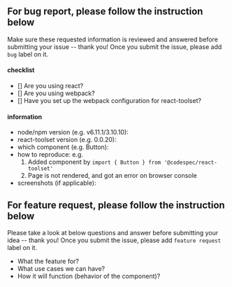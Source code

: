 ## For bug report, please follow the instruction below

Make sure these requested information is reviewed and answered before submitting your issue -- thank you!
Once you submit the issue, please add `bug` label on it.

#### checklist
- [] Are you using react?
- [] Are you using webpack?
- [] Have you set up the webpack configuration for react-toolset?

#### information
- node/npm version (e.g. v6.11.1/3.10.10):
- react-toolset version (e.g. 0.0.20):
- which component (e.g. Button):
- how to reproduce:
  e.g.
  1. Added component by `import { Button } from '@codespec/react-toolset'`
  2. Page is not rendered, and got an error on browser console
- screenshots (if applicable):


## For feature request, please follow the instruction below

Please take a look at below questions and answer before submitting your idea -- thank you!
Once you submit the issue, please add `feature request` label on it.

- What the feature for?
- What use cases we can have?
- How it will function (behavior of the component)?
